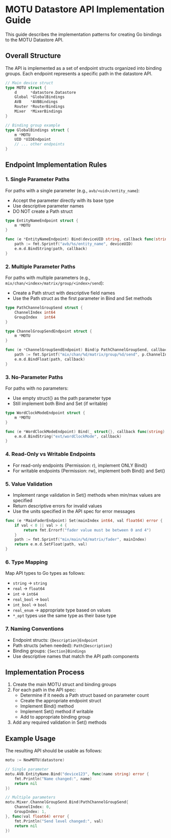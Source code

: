 # MOTU Datastore API Implementation Guide

This guide describes the implementation patterns for creating Go bindings to the MOTU Datastore API.

## Overall Structure

The API is implemented as a set of endpoint structs organized into binding groups. Each endpoint represents a specific path in the datastore API.

```go
// Main device struct
type MOTU struct {
    d      *datastore.Datastore
    Global *GlobalBindings
    AVB    *AVBBindings
    Router *RouterBindings
    Mixer  *MixerBindings
}

// Binding group example
type GlobalBindings struct {
    m *MOTU
    UID *UIDEndpoint
    // ... other endpoints
}
```

## Endpoint Implementation Rules

### 1. Single Parameter Paths

For paths with a single parameter (e.g., `avb/<uid>/entity_name`):

- Accept the parameter directly with its base type
- Use descriptive parameter names
- DO NOT create a Path struct

```go
type EntityNameEndpoint struct {
    m *MOTU
}

func (e *EntityNameEndpoint) Bind(deviceUID string, callback func(string) error) {
    path := fmt.Sprintf("avb/%s/entity_name", deviceUID)
    e.m.d.BindString(path, callback)
}
```

### 2. Multiple Parameter Paths

For paths with multiple parameters (e.g., `mix/chan/<index>/matrix/group/<index>/send`):

- Create a Path struct with descriptive field names
- Use the Path struct as the first parameter in Bind and Set methods

```go
type PathChannelGroupSend struct {
    ChannelIndex int64
    GroupIndex   int64
}

type ChannelGroupSendEndpoint struct {
    m *MOTU
}

func (e *ChannelGroupSendEndpoint) Bind(p PathChannelGroupSend, callback func(float64) error) {
    path := fmt.Sprintf("mix/chan/%d/matrix/group/%d/send", p.ChannelIndex, p.GroupIndex)
    e.m.d.BindFloat(path, callback)
}
```

### 3. No-Parameter Paths

For paths with no parameters:

- Use empty struct{} as the path parameter type
- Still implement both Bind and Set (if writable)

```go
type WordClockModeEndpoint struct {
    m *MOTU
}

func (e *WordClockModeEndpoint) Bind(_ struct{}, callback func(string) error) {
    e.m.d.BindString("ext/wordClockMode", callback)
}
```

### 4. Read-Only vs Writable Endpoints

- For read-only endpoints (Permission: r), implement ONLY Bind()
- For writable endpoints (Permission: rw), implement both Bind() and Set()

### 5. Value Validation

- Implement range validation in Set() methods when min/max values are specified
- Return descriptive errors for invalid values
- Use the units specified in the API spec for error messages

```go
func (e *MainFaderEndpoint) Set(mainIndex int64, val float64) error {
    if val < 0 || val > 4 {
        return fmt.Errorf("fader value must be between 0 and 4")
    }
    path := fmt.Sprintf("mix/main/%d/matrix/fader", mainIndex)
    return e.m.d.SetFloat(path, val)
}
```

### 6. Type Mapping

Map API types to Go types as follows:

- `string` -> `string`
- `real` -> `float64`
- `int` -> `int64`
- `real_bool` -> `bool`
- `int_bool` -> `bool`
- `real_enum` -> appropriate type based on values
- `*_opt` types use the same type as their base type

### 7. Naming Conventions

- Endpoint structs: `{Description}Endpoint`
- Path structs (when needed): `Path{Description}`
- Binding groups: `{Section}Bindings`
- Use descriptive names that match the API path components

## Implementation Process

1. Create the main MOTU struct and binding groups
2. For each path in the API spec:
   - Determine if it needs a Path struct based on parameter count
   - Create the appropriate endpoint struct
   - Implement Bind() method
   - Implement Set() method if writable
   - Add to appropriate binding group
3. Add any required validation in Set() methods

## Example Usage

The resulting API should be usable as follows:

```go
motu := NewMOTU(datastore)

// Single parameter
motu.AVB.EntityName.Bind("device123", func(name string) error {
    fmt.Println("Name changed:", name)
    return nil
})

// Multiple parameters
motu.Mixer.ChannelGroupSend.Bind(PathChannelGroupSend{
    ChannelIndex: 0,
    GroupIndex: 1,
}, func(val float64) error {
    fmt.Println("Send level changed:", val)
    return nil
})
```
